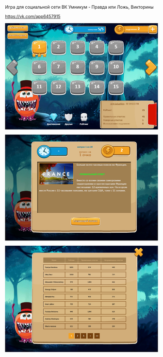 Игра для социальной сети ВК
Умникум - Правда или Ложь, Викторины

https://vk.com/app6457915


![Скрин 1](https://github.com/Djan-sensei/umnikum/raw/master/screen/screen_001.jpg)

![Скрин 2](https://github.com/Djan-sensei/umnikum/raw/master/screen/screen_002.jpg)

![Скрин 3](https://github.com/Djan-sensei/umnikum/raw/master/screen/screen_003.jpg)